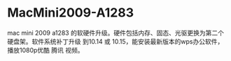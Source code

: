 # MacMini2009-A1283
mac mini 2009 a1283 的软硬件升级。硬件包括内存、固态、光驱更换为第二个硬盘架。软件系统补丁升级 到10.14 或 10.15，能安装最新版本的wps办公软件，播放1080p优酷 腾讯 视频。
